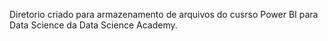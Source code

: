 <p>Diretorio criado para armazenamento de arquivos do cusrso Power BI para Data Science da Data Science Academy.

